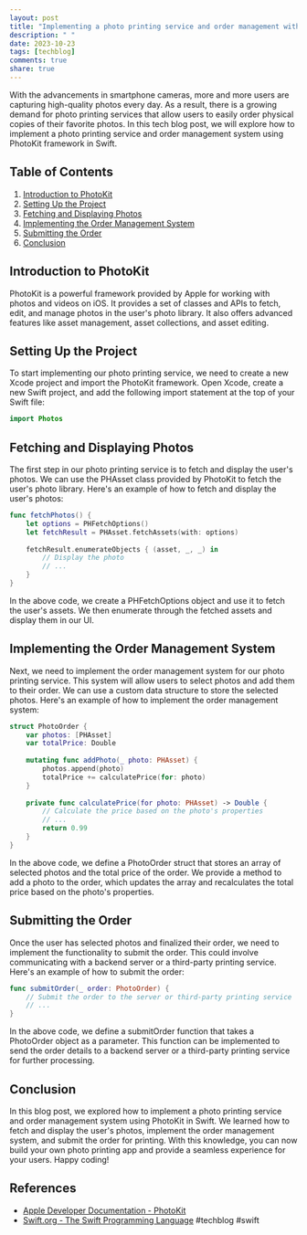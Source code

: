 ```yaml
---
layout: post
title: "Implementing a photo printing service and order management with PhotoKit in Swift"
description: " "
date: 2023-10-23
tags: [techblog]
comments: true
share: true
---
```


With the advancements in smartphone cameras, more and more users are capturing high-quality photos every day. As a result, there is a growing demand for photo printing services that allow users to easily order physical copies of their favorite photos. In this tech blog post, we will explore how to implement a photo printing service and order management system using PhotoKit framework in Swift.

## Table of Contents

1. [Introduction to PhotoKit](#introduction-to-photokit)
2. [Setting Up the Project](#setting-up-the-project)
3. [Fetching and Displaying Photos](#fetching-and-displaying-photos)
4. [Implementing the Order Management System](#implementing-the-order-management-system)
5. [Submitting the Order](#submitting-the-order)
6. [Conclusion](#conclusion)

## Introduction to PhotoKit

PhotoKit is a powerful framework provided by Apple for working with photos and videos on iOS. It provides a set of classes and APIs to fetch, edit, and manage photos in the user's photo library. It also offers advanced features like asset management, asset collections, and asset editing.

## Setting Up the Project

To start implementing our photo printing service, we need to create a new Xcode project and import the PhotoKit framework. Open Xcode, create a new Swift project, and add the following import statement at the top of your Swift file:

```swift
import Photos
```

## Fetching and Displaying Photos

The first step in our photo printing service is to fetch and display the user's photos. We can use the PHAsset class provided by PhotoKit to fetch the user's photo library. Here's an example of how to fetch and display the user's photos:

```swift
func fetchPhotos() {
    let options = PHFetchOptions()
    let fetchResult = PHAsset.fetchAssets(with: options)
    
    fetchResult.enumerateObjects { (asset, _, _) in
        // Display the photo
        // ...
    }
}
```

In the above code, we create a PHFetchOptions object and use it to fetch the user's assets. We then enumerate through the fetched assets and display them in our UI.

## Implementing the Order Management System

Next, we need to implement the order management system for our photo printing service. This system will allow users to select photos and add them to their order. We can use a custom data structure to store the selected photos. Here's an example of how to implement the order management system:

```swift
struct PhotoOrder {
    var photos: [PHAsset]
    var totalPrice: Double
    
    mutating func addPhoto(_ photo: PHAsset) {
        photos.append(photo)
        totalPrice += calculatePrice(for: photo)
    }
    
    private func calculatePrice(for photo: PHAsset) -> Double {
        // Calculate the price based on the photo's properties
        // ...
        return 0.99
    }
}
```

In the above code, we define a PhotoOrder struct that stores an array of selected photos and the total price of the order. We provide a method to add a photo to the order, which updates the array and recalculates the total price based on the photo's properties.

## Submitting the Order

Once the user has selected photos and finalized their order, we need to implement the functionality to submit the order. This could involve communicating with a backend server or a third-party printing service. Here's an example of how to submit the order:

```swift
func submitOrder(_ order: PhotoOrder) {
    // Submit the order to the server or third-party printing service
    // ...
}
```

In the above code, we define a submitOrder function that takes a PhotoOrder object as a parameter. This function can be implemented to send the order details to a backend server or a third-party printing service for further processing.

## Conclusion

In this blog post, we explored how to implement a photo printing service and order management system using PhotoKit in Swift. We learned how to fetch and display the user's photos, implement the order management system, and submit the order for printing. With this knowledge, you can now build your own photo printing app and provide a seamless experience for your users. Happy coding!

## References
- [Apple Developer Documentation - PhotoKit](https://developer.apple.com/documentation/photokit)
- [Swift.org - The Swift Programming Language](https://swift.org/documentation/) #techblog #swift